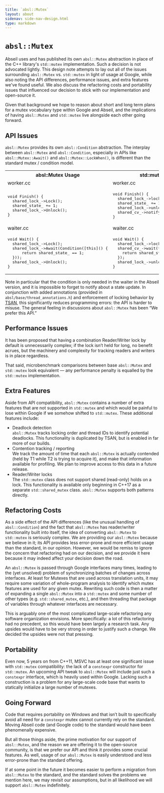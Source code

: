 ```yaml
---
title: `absl::Mutex`
layout: about
sidenav: side-nav-design.html
type: markdown
---
```


# `absl::Mutex`

Abseil uses and has published its own `absl::Mutex` abstraction in place of the
C++ library's `std::mutex` implementation. Such a decision is not advocated
lightly. This design note attempts to lay out all of the issues surrounding
`absl::Mutex` vs. `std::mutex` in light of usage at Google, while also noting
the API differences, performance issues, and extra features we've found useful.
We also discuss the refactoring costs and portability issues that influenced our
decision to stick with our implementation and open-source it.

Given that background we hope to reason about short and long term plans for a
mutex vocabulary type within Google and Abseil, and the implications of having
`absl::Mutex` and `std::mutex` live alongside each other going forward.

## API Issues

`absl::Mutex` provides its own `absl::Condition` abstraction. The interplay
between `absl::Mutex` and `absl::Condition`, especially in APIs like
`absl::Mutex::Await()` and `absl::Mutex::LockWhen()`, is different than the
standard mutex / condition model.

<table>
  <tr>
    <th>absl::Mutex Usage</th>
    <th>std::mutex Usage</th>
  </tr>
  <tr>
    <td>worker.cc</td>
    <td>worker.cc</td>
  </tr>
  <tr>
    <td>
<pre>
void Finish() {
  shared_lock_->Lock();
  shared_state_ += 1;
  shared_lock_->Unlock();
}
</pre>
    </td>
    <td>
<pre>
void Finish() {
  shared_lock_->lock();
  shared_state_ += 1;
  shared_lock_->unlock();
  shared_cv_->notify_one();
}
</pre>
    </td>
  </tr>
  <tr>
    <td>waiter.cc</td>
    <td>waiter.cc</td>
  </tr>
  <tr>
    <td>
<pre>
void Wait() {
  shared_lock_->Lock();
  shared_lock_->Await(Condition([this]() {
      return shared_state_ == 1;
  }));
  shared_lock_->Unlock();
}
</pre>
    </td>
    <td>
<pre>
void Wait() {
  shared_lock_->lock();
  shared_cv_->wait(*shared_lock_, []() {
    return shared_state_ == 1;
  });
  shared_lock_->unlock();
}
</pre>
    </td>
  </tr>
</table>

Note in particular that the condition is only needed in the waiter in the
Abseil version, and it is impossible to forget to notify about a state update.
In conjunction with added annotations (provided in
`absl/base/thread_annotations.h`) and enforcement of locking behavior by
[TSAN](https://clang.llvm.org/docs/ThreadSanitizer.html), this significantly
reduces programming errors: the API is harder to misuse. The general feeling in
discussions about `absl::Mutex` has been “We prefer this API.”

## Performance Issues

It has been proposed that having a combination Reader/Writer lock by default is
unnecessarily complex; if the lock isn’t held for long, no benefit acrues, but
the machinery and complexity for tracking readers and writers is in place
regardless.

That said, microbenchmark comparisons between base `absl::Mutex` and
`std::mutex` look equivalent &mdash; any performance penalty is equalled by the
`std::mutex` implementation.

## Extra Features

Aside from API compatibility, `absl::Mutex` contains a number of extra features
that are not supported in `std::mutex` and which would be painful to lose within
Google if we somehow shifted to `std::mutex`. These additional features include:

* Deadlock detection<br/>
  `absl::Mutex` tracks locking order and thread IDs to identify potential
  deadlocks. This functionality is duplicated by TSAN, but is enabled in far
  more of our builds.
* Contention tracking / reporting<br/>
  We track the amount of time that each `absl::Mutex` is actually contended
  (held by T1 while T2 is trying to acquire it), and make that information
  available for profiling.  We plan to improve access to this data in a future
  release.
* Reader/Writer locks<br/>
  The `std::mutex` class does not support shared (read-only) holds on a lock.
  This functionality is available only beginning in C++17 as a separate
  `std::shared_mutex` class.  `absl::Mutex` supports both patterns directly.

## Refactoring Costs

As a side effect of the API differences (like the unusual handling of
`absl::Condition`) and the fact that `absl::Mutex` has reader/writer
functionality built into itself, the idea of converting `absl::Mutex` to
`std::mutex` is seriously complex. We are providing our `absl::Mutex` because
we believe in it; its API provides less error-prone and more efficient usage
than the standard, in our opinion. However, we would be remiss to ignore the
concern that refactoring had on our decision, and we provide it here because it
may indeed affect your decision down the road.

An `absl::Mutex` is passed through Google interfaces many times, leading to the
(yet unsolved) problem of synchronizing batches of changes across interfaces. At
least for Mutexes that are used across translation units, it may require some
variation of whole-program analysis to identify which mutex features are used
for any given mutex. Rewriting such code is then a matter of expanding a single
`absl::Mutex` into a `std::mutex` and some number of other types (e.g.
`std::shared_mutex`, etc.), and then threading that package of variables through
whatever interfaces are necessary.

This is arguably one of the most complicated large-scale refactoring any
software organization envisions. More specifically: a lot of this refactoring
had no precedent, so this would have been largely a research task. Any
upsides would have to be very strong in order to justify such a change. We
decided the upsides were not that pressing.

## Portability

Even now, 5 years on from C++11, MSVC has at least one significant issue with
`std::mutex` compatibility: the lack of a `constexpr` constructor for
`std::mutex`. An upcoming API tweak to `absl::Mutex` will include just such a
`constexpr` interface, which is heavily used within Google. Lacking such a
construction is a problem for any large-scale code base that wants to statically
initialize a large number of mutexes.

## Going Forward

Code that requires portability on Windows and that isn’t built to specifically
avoid all need for a `constexpr` mutex cannot currently rely on the standard.
Moving Abseil code (and Google code) to the standard would have been
phenomenally expensive.

But all those things aside, the prime motivation for our support of
`absl::Mutex`, and the reason we are offering it to the open-source community,
is that we prefer our API and think it provides some crucial features. As well,
usage of our `absl::Mutex` is easily understood and less error-prone than the
standard offering.

If at some point in the future it becomes easier to perform a migration from
`absl::Mutex` to the standard, and the standard solves the problems we mention
here, we may revisit our assumptions, but in all likelihood we will support
`absl::Mutex` indefinitely.
